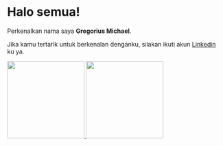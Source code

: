# Halo semua! 

Perkenalkan nama saya **Gregorius Michael**.

Jika kamu tertarik untuk berkenalan denganku, silakan ikuti akun [Linkedin ](https://www.linkedin.com/in/gregorius-michael-0ab85b192/)ku ya.

<p align="left">
<a href="https://github.com/dimasmds">
  <img height="180em" src="https://github-readme-stats-eight-theta.vercel.app/api?username=gmichaelll&show_icons=true&theme=algolia&include_all_commits=true&count_private=true"/>
  <img height="180em" src="https://github-readme-stats-eight-theta.vercel.app/api/top-langs/?username=gmichaelll&layout=compact&langs_count=8&theme=algolia"/>
</a>
</p>
